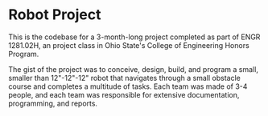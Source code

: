 # Robot Project

This is the codebase for a 3-month-long project completed as part of ENGR 1281.02H, an project class in Ohio State's College of Engineering Honors Program.

The gist of the project was to conceive, design, build, and program a small, smaller than 12"-12"-12" robot that navigates through a small obstacle 
course and completes a multitude of tasks. Each team was made of 3-4 people, and each team was responsible for extensive documentation, programming, and reports.  

